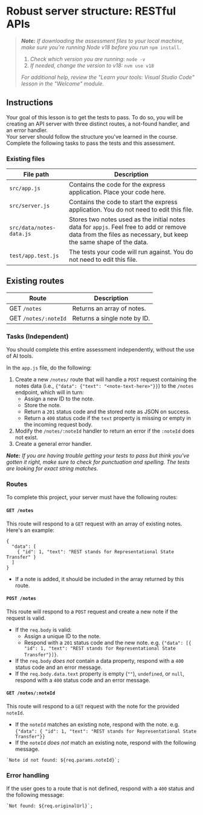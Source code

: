 # Robust server structure: RESTful APIs

> _**Note:** If downloading the assessment files to your local machine, make sure you're running Node v18 before you run_ `npm install`.
> 
> 1. _Check which version you are running:_ `node -v`
> 2. _If needed, change the version to v18:_ `nvm use v18`
> 
> _For additional help, review the "Learn your tools: Visual Studio Code" lesson in the "Welcome" module._

## Instructions

Your goal of this lesson is to get the tests to pass. To do so, you will be creating an API server with three distinct routes, a not-found handler, and an error handler.  
Your server should follow the structure you've learned in the course. Complete the following tasks to pass the tests and this assessment.

### Existing files

|File path|Description|
|---|---|
|`src/app.js`|Contains the code for the express application. Place your code here.|
|`src/server.js`|Contains the code to start the express application. You do not need to edit this file.|
|`src/data/notes-data.js`|Stores two notes used as the initial notes data for `appjs`. Feel free to add or remove data from the files as necessary, but keep the same shape of the data.|
|`test/app.test.js`|The tests your code will run against. You do not need to edit this file.|

## Existing routes

|Route|Description|
|---|---|
|GET `/notes`|Returns an array of notes.|
|GET `/notes/:noteId`|Returns a single note by ID.|

### Tasks (Independent)

You should complete this entire assessment independently, without the use of AI tools.

In the `app.js` file, do the following:

1. Create a new `/notes/` route that will handle a `POST` request containing the notes data (i.e., `{"data": {"text": "<note-text-here>"}}`) to the `/notes` endpoint, which will in turn:
    - Assign a new ID to the note.
    - Store the note.
    - Return a `201` status code and the stored note as JSON on success.
    - Return a `400` status code if the `text` property is missing or empty in the incoming request body.
2. Modify the `/notes/:noteId` handler to return an error if the `:noteId` does not exist.
3. Create a general error handler.

_**Note:** If you are having trouble getting your tests to pass but think you've gotten it right, make sure to check for punctuation and spelling. The tests are looking for exact string matches._

### Routes

To complete this project, your server must have the following routes:

#### `GET /notes`

This route will respond to a `GET` request with an array of existing notes. Here's an example:

```
{
  "data": [
    { "id": 1, "text": "REST stands for Representational State Transfer" }
  ]
}
```

- If a note is added, it should be included in the array returned by this route.

#### `POST /notes`

This route will respond to a `POST` request and create a new note if the request is valid.

- If the `req.body` is valid:
    - Assign a unique ID to the note.
    - Respond with a `201` status code and the new note. e.g. `{"data": [{ "id": 1, "text": "REST stands for Representational State Transfer"}]}`.
- If the `req.body` _does not_ contain a data property, respond with a `400` status code and an error message.
- If the `req.body.data.text` property is empty (`""`), `undefined`, or `null`, respond with a `400` status code and an error message.

#### `GET /notes/:noteId`

This route will respond to a `GET` request with the note for the provided `noteId`.

- If the `noteId` matches an existing note, respond with the note. e.g. `{"data": { "id": 1, "text": "REST stands for Representational State Transfer"}}`
- If the `noteId` _does not_ match an existing note, respond with the following message.

```
`Note id not found: ${req.params.noteId}`;
```

### Error handling

If the user goes to a route that is not defined, respond with a `400` status and the following message:

```
`Not found: ${req.originalUrl}`;
```